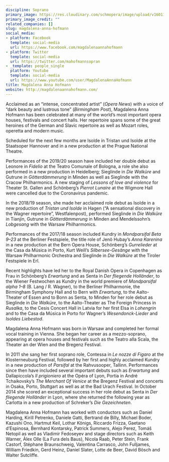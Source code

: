 ```yaml
---
discipline: Soprano
primary_image: https://res.cloudinary.com/schmopera/image/upload/v1601164886/media/2020/09/AnnaMagdalenaHofmann_hqwdlj.jpg
primary_image_credit: ""
related_companies: []
slug: magdalena-anna-hofmann
social_media:
- platform: Facebook
  template: social-media
  url: https://www.facebook.com/magdalenaannahofmann
- platform: Twitter
  template: social-media
  url: https://twitter.com/mahofmannsopran
- _template: people_single
  platform: Youtube
  template: social-media
  url: https://www.youtube.com/user/MagdalenaAnnaHofmann
title: Magdalena Anna Hofmann
website: http://magdalenaannahofmann.com/
---
```

Acclaimed as an “intense, concentrated artist” (_Opera News_) with a voice of “dark beauty and lustrous tone” (_Birmingham Post_), Magdalena Anna Hofmann has been celebrated at many of the world’s most important opera houses, festivals and concert halls. Her repertoire spans some of the great heroines of the German and Slavic repertoire as well as Mozart roles, operetta and modern music.

Scheduled for the next few months are Isolde in Tristan und Isolde at the Staatsoper Hannover and in a new production at the Prague National Theatre.

Performances of the 2019/20 season have included her double debut as Leonore in _Fidelio_ at the Teatro Comunale of Bologna, a role she also performed in a new production in Heidelberg; Sieglinde in _Die Walküre_ and Gutrune in _Götterdämmerung_ in Minden as well as Sieglinde with the Cracow Philharmonics. A new staging of _Lessons of love and violence_ for Theater St. Gallen and Schönberg’s _Pierrot Lunaire_ at the Wigmore Hall were cancelled due to the Coronavirus pandemic.

In the 2018/19 season, she made her acclaimed role debut as Isolde in a new production of _Tristan und Isolde_ in Hagen (“A sensational discovery in the Wagner repertoire”, Westfalenpost), performed Sieglinde in _Die Walküre_ in Tianjin, Gutrune in _Götterdämmerung_ in Minden and Mendelssohn’s _Lobgesang_ with the Warsaw Philharmonics.

Performances of the 2017/18 season included Kundry in _Mondparsifal Beta 9–23_ at the Berliner Festspiele, the title role of Jenö Hubay’s _Anna Karenina_ in a new production at the Bern Opera House, Schönberg’s _Gurrelieder_ at the Casa da Música in Porto, Kurt Weill’s _Silbersee-Gesänge_ with the Warsaw Philharmonic Orchestra and Sieglinde in _Die Walküre_ at the Tiroler Festspiele in Erl.

Recent highlights have led her to the Royal Danish Opera in Copenhagen as Frau in Schönberg’s _Erwartung_ and as Senta in _Der fliegende Holländer_, to the Wiener Festwochen as Kundry in the world premiere of _Mondparsifal alpha 1–8_ (B. Lang / R. Wagner), to the Berliner Philharmonie, the Birmingham Symphony Hall and to Bern with _Erwartung_, to the Aalto-Theater of Essen and to Bonn as Senta, to Minden for her role debut as Sieglinde in _Die Walküre_, to the Aalto-Theater as The Foreign Princess in _Rusalka_, to the Cesis Concert Hall in Latvia for her first Elsa in _Lohengrin_ and to the Casa da Música in Porto for Wagner’s _Wesendonck-Lieder_ and _Isoldes Liebestod_.

Magdalena Anna Hofmann was born in Warsaw and completed her formal vocal training in Vienna. She began her career as a mezzo-soprano, appearing at opera houses and festivals such as the Teatro alla Scala, the Theater an der Wien and the Bregenz Festival.

In 2011 she sang her first soprano role, Contessa in _Le nozze di Figaro_ at the Klosterneuburg Festival, followed by her first and highly acclaimed Kundry in a new production of _Parsifal_ at the Rahvusooper, Tallinn. Performances since then have included several important debuts such as _Erwartung_ and Dallapiccola’s _Il prigioniero_ at the Opéra of Lyon, Portia in André Tchaikovsky’s _The Merchant Of Venice_ at the Bregenz Festival and concerts in Osaka, Porto, Stuttgart as well as at the Bad Urach Festival. In October 2014 she scored an exceptional success in her role debut as Senta in _Der fliegende Holländer_ in Lyon, where she returned the following year as Carlotta in a new production of Schreker’s _Die Gezeichneten_.

Magdalena Anna Hofmann has worked with conductors such as Daniel Harding, Kirill Petrenko, Daniele Gatti, Bertrand de Billy, Michael Boder, Kazushi Ono, Hartmut Keil, Lothar Königs, Riccardo Frizza, Gaetano d’Espinosa, Bernhard Kontarsky, Patrick Summers, Alejo Perez, Tomáš Netopil as well as Vladimir Fedoseyev and stage directors such as Keith Warner, Àlex Olle (La Fura dels Baus), Nicola Raab, Peter Stein, Frank Castorf, Stéphane Braunschweig, Valentina Carrasco, John Fulljames, William Friedkin, Gerd Heinz, Daniel Slater, Lotte de Beer, David Bösch and Walter Sutcliffe.